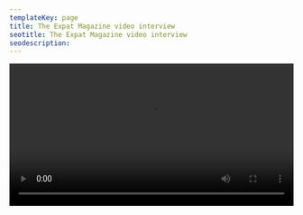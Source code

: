 ```yaml
---
templateKey: page
title: The Expat Magazine video interview
seotitle: The Expat Magazine video interview
seodescription:
---
```


<video style="width: 100%;" controls>
    <source src='/expat-interview.mp4' type="video/mp4" />
    <source src='/expat-interview.mp4' type="video/ogg" />
</video>
